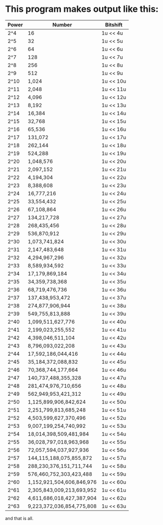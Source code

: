 # This program makes output like this:

 | Power | Number | Bitshift | 
 | --- | --- | --- | 
 | 2^4 | 16 | 1u << 4u | 
 | 2^5 | 32 | 1u << 5u | 
 | 2^6 | 64 | 1u << 6u | 
 | 2^7 | 128 | 1u << 7u | 
 | 2^8 | 256 | 1u << 8u | 
 | 2^9 | 512 | 1u << 9u | 
 | 2^10 | 1,024 | 1u << 10u | 
 | 2^11 | 2,048 | 1u << 11u | 
 | 2^12 | 4,096 | 1u << 12u | 
 | 2^13 | 8,192 | 1u << 13u | 
 | 2^14 | 16,384 | 1u << 14u | 
 | 2^15 | 32,768 | 1u << 15u | 
 | 2^16 | 65,536 | 1u << 16u | 
 | 2^17 | 131,072 | 1u << 17u | 
 | 2^18 | 262,144 | 1u << 18u | 
 | 2^19 | 524,288 | 1u << 19u | 
 | 2^20 | 1,048,576 | 1u << 20u | 
 | 2^21 | 2,097,152 | 1u << 21u | 
 | 2^22 | 4,194,304 | 1u << 22u | 
 | 2^23 | 8,388,608 | 1u << 23u | 
 | 2^24 | 16,777,216 | 1u << 24u | 
 | 2^25 | 33,554,432 | 1u << 25u | 
 | 2^26 | 67,108,864 | 1u << 26u | 
 | 2^27 | 134,217,728 | 1u << 27u | 
 | 2^28 | 268,435,456 | 1u << 28u | 
 | 2^29 | 536,870,912 | 1u << 29u | 
 | 2^30 | 1,073,741,824 | 1u << 30u | 
 | 2^31 | 2,147,483,648 | 1u << 31u | 
 | 2^32 | 4,294,967,296 | 1u << 32u | 
 | 2^33 | 8,589,934,592 | 1u << 33u | 
 | 2^34 | 17,179,869,184 | 1u << 34u | 
 | 2^35 | 34,359,738,368 | 1u << 35u | 
 | 2^36 | 68,719,476,736 | 1u << 36u | 
 | 2^37 | 137,438,953,472 | 1u << 37u | 
 | 2^38 | 274,877,906,944 | 1u << 38u | 
 | 2^39 | 549,755,813,888 | 1u << 39u | 
 | 2^40 | 1,099,511,627,776 | 1u << 40u | 
 | 2^41 | 2,199,023,255,552 | 1u << 41u | 
 | 2^42 | 4,398,046,511,104 | 1u << 42u | 
 | 2^43 | 8,796,093,022,208 | 1u << 43u | 
 | 2^44 | 17,592,186,044,416 | 1u << 44u | 
 | 2^45 | 35,184,372,088,832 | 1u << 45u | 
 | 2^46 | 70,368,744,177,664 | 1u << 46u | 
 | 2^47 | 140,737,488,355,328 | 1u << 47u | 
 | 2^48 | 281,474,976,710,656 | 1u << 48u | 
 | 2^49 | 562,949,953,421,312 | 1u << 49u | 
 | 2^50 | 1,125,899,906,842,624 | 1u << 50u | 
 | 2^51 | 2,251,799,813,685,248 | 1u << 51u | 
 | 2^52 | 4,503,599,627,370,496 | 1u << 52u | 
 | 2^53 | 9,007,199,254,740,992 | 1u << 53u | 
 | 2^54 | 18,014,398,509,481,984 | 1u << 54u | 
 | 2^55 | 36,028,797,018,963,968 | 1u << 55u | 
 | 2^56 | 72,057,594,037,927,936 | 1u << 56u | 
 | 2^57 | 144,115,188,075,855,872 | 1u << 57u | 
 | 2^58 | 288,230,376,151,711,744 | 1u << 58u | 
 | 2^59 | 576,460,752,303,423,488 | 1u << 59u | 
 | 2^60 | 1,152,921,504,606,846,976 | 1u << 60u | 
 | 2^61 | 2,305,843,009,213,693,952 | 1u << 61u | 
 | 2^62 | 4,611,686,018,427,387,904 | 1u << 62u | 
 | 2^63 | 9,223,372,036,854,775,808 | 1u << 63u | 

and that is all. 
